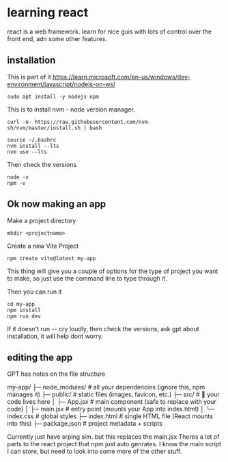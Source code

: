 # learning react
react is a web framework. learn for nice guis with lots of control over the front end, adn some other features. 
## installation 
This is part of it 
https://learn.microsoft.com/en-us/windows/dev-environment/javascript/nodejs-on-wsl

    sudo apt install -y nodejs npm

This is to install nvm - node version manager. 

    curl -o- https://raw.githubusercontent.com/nvm-sh/nvm/master/install.sh | bash

    source ~/.bashrc
    nvm install --lts
    nvm use --lts

Then check the versions 

    node -v
    npm -v

## Ok now making an app
Make a project directory
    
    mkdir <projectname>

Create a new Vite Project
    
    npm create vite@latest my-app

This thing will give you a couple of options for the type of project you want to make, so just use the command line to type through it. 

Then you can run it 

    cd my-app
    npm install
    npm run dev

If it doesn't run -- cry loudly, then check the versions, ask gpt about installation, it will help dont worry. 

## editing the app 
GPT has notes on the file structure 

my-app/
├─ node_modules/      # all your dependencies (ignore this, npm manages it)
├─ public/            # static files (images, favicon, etc.)
├─ src/               # 🚀 your code lives here
│  ├─ App.jsx         # main component (safe to replace with your code)
│  ├─ main.jsx        # entry point (mounts your App into index.html)
│  └─ index.css       # global styles
├─ index.html         # single HTML file (React mounts into this)
├─ package.json       # project metadata + scripts

Currently just have srping sim. but this replaces the main.jsx
Theres a lot of parts to the react project that npm just auto genrates. 
I know the main script I can store, but need to look into some more of the other stuff. 